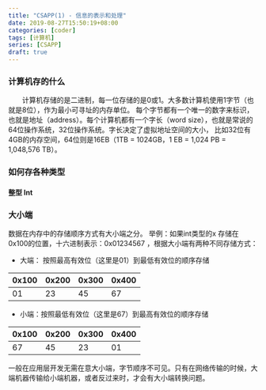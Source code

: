 ```yaml
---
title: "CSAPP(1) - 信息的表示和处理"
date: 2019-08-27T15:50:19+08:00
categories: [coder]
tags: [计算机]
series: [CSAPP]
draft: true
---
```


### 计算机存的什么
&emsp;&emsp;计算机存储的是二进制，每一位存储的是0或1。大多数计算机使用1字节（也就是8位），作为最小可寻址的内存单位。
每个字节都有一个唯一的数字来标识，也就是地址（address）。每个计算机都有一个字长（word size），也就是常说的64位操作系统，32位操作系统。字长决定了虚拟地址空间的大小，
比如32位有4GB的内存空间，64位则是16EB（1TB = 1024GB，1 EB = 1,024 PB = 1,048,576 TB）。

### 如何存各种类型
#### 整型 Int

### 大小端
数据在内存中的存储顺序方式有大小端之分。
举例：如果int类型的x 存储在0x100的位置，十六进制表示：0x01234567 ，根据大小端有两种不同存储方式：

- 大端： 按照最高有效位（这里是01）到最低有效位的顺序存储

| 0x100 | 0x200 | 0x300 | 0x400 |
| ----- | ----- | ----- | ----- |
| 01    | 23    | 45    | 67    |

- 小端：按照最低有效位（这里是67）到最高有效位的顺序存储

| 0x100 | 0x200 | 0x300 | 0x400 |
| ----- | ----- | ----- | ----- |
| 67    | 45    | 23    | 01    |

一般在应用层开发无需在意大小端，字节顺序不可见。只有在网络传输的时候，大端机器传输给小端机器，或者反过来时，才会有大小端转换问题。




